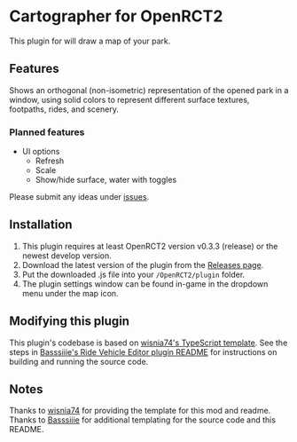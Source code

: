 # Cartographer for OpenRCT2

This plugin for will draw a map of your park.

## Features

Shows an orthogonal (non-isometric) representation of the opened park in a window, using solid colors to represent different surface textures, footpaths, rides, and scenery.

### Planned features

* UI options
  * Refresh
  * Scale
  * Show/hide surface, water with toggles

Please submit any ideas under [issues](https://github.com/fidwell/OpenRct2-Cartographer/issues).

## Installation

1. This plugin requires at least OpenRCT2 version v0.3.3 (release) or the newest develop version.
2. Download the latest version of the plugin from the [Releases page](https://github.com/fidwell/OpenRct2-Cartographer/releases).
3. Put the downloaded .js file into your `/OpenRCT2/plugin` folder.
4. The plugin settings window can be found in-game in the dropdown menu under the map icon.

## Modifying this plugin

This plugin's codebase is based on [wisnia74's TypeScript template](https://github.com/wisnia74/openrct2-typescript-mod-template). See the steps in [Basssiiie's Ride Vehicle Editor plugin README](https://github.com/Basssiiie/OpenRCT2-RideVehicleEditor#building-the-source-code) for instructions on building and running the source code.

## Notes

Thanks to [wisnia74](https://github.com/wisnia74/openrct2-typescript-mod-template) for providing the template for this mod and readme. Thanks to [Basssiiie](https://github.com/Basssiiie/OpenRCT2-RideVehicleEditor) for additional templating for the source code and this README.
